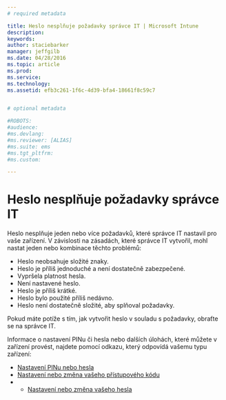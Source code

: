 ```yaml
---
# required metadata

title: Heslo nesplňuje požadavky správce IT | Microsoft Intune
description:
keywords:
author: staciebarker
manager: jeffgilb
ms.date: 04/28/2016
ms.topic: article
ms.prod:
ms.service:
ms.technology:
ms.assetid: efb3c261-1f6c-4d39-bfa4-18661f8c59c7


# optional metadata

#ROBOTS:
#audience:
#ms.devlang:
#ms.reviewer: [ALIAS]
#ms.suite: ems
#ms.tgt_pltfrm:
#ms.custom:

---
```


# Heslo nesplňuje požadavky správce IT

Heslo nesplňuje jeden nebo více požadavků, které správce IT nastavil pro vaše zařízení. V závislosti na zásadách, které správce IT vytvořil, mohl nastat jeden nebo kombinace těchto problémů:

- Heslo neobsahuje složité znaky.
- Heslo je příliš jednoduché a není dostatečně zabezpečené.
- Vypršela platnost hesla.
- Není nastavené heslo.
- Heslo je příliš krátké.
- Heslo bylo použité příliš nedávno.
- Heslo není dostatečně složité, aby splňoval požadavky.

Pokud máte potíže s tím, jak vytvořit heslo v souladu s požadavky, obraťte se na správce IT.

Informace o nastavení PINu či hesla nebo dalších úlohách, které můžete v zařízení provést, najdete pomocí odkazu, který odpovídá vašemu typu zařízení:

- [Nastavení PINu nebo hesla](set-your-pin-or-password-android.md)</br>
- [Nastavení nebo změna vašeho přístupového kódu](set-or-change-your-passcode-ios.md)</br>
- - [Nastavení nebo změna vašeho hesla](set-or-change-your-password-windows.md)

<!--HONumber=May16_HO4-->


